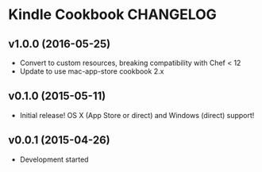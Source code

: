 Kindle Cookbook CHANGELOG
=========================

v1.0.0 (2016-05-25)
-------------------
- Convert to custom resources, breaking compatibility with Chef < 12
- Update to use mac-app-store cookbook 2.x

v0.1.0 (2015-05-11)
-------------------
- Initial release! OS X (App Store or direct) and Windows (direct) support!

v0.0.1 (2015-04-26)
-------------------
- Development started
